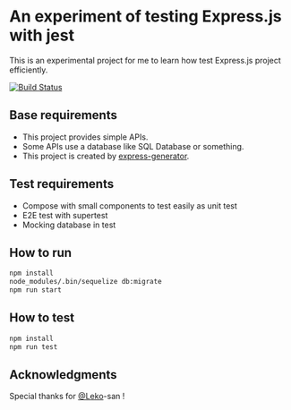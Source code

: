 # An experiment of testing Express.js with jest

This is an experimental project for me to learn how test Express.js project efficiently.

[![Build Status](https://dev.azure.com/dz-dev/express-jest/_apis/build/status/dzeyelid.express-jest-sample?branchName=master)](https://dev.azure.com/dz-dev/express-jest/_build/latest?definitionId=5&branchName=master)

## Base requirements

- This project provides simple APIs.
- Some APIs use a database like SQL Database or something.
- This project is created by [express-generator](https://github.com/expressjs/generator).

## Test requirements

- Compose with small components to test easily as unit test
- E2E test with supertest
- Mocking database in test

## How to run

```bash
npm install
node_modules/.bin/sequelize db:migrate
npm run start
```

## How to test

```bash
npm install
npm run test
```

## Acknowledgments

Special thanks for [@Leko](https://github.com/Leko)-san !
